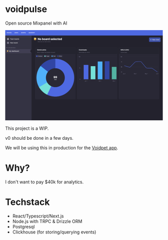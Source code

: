 # voidpulse

Open source Mixpanel with AI

![voidpulse graph ui](/assets/readme-visual3.jpeg)

This project is a WIP.

v0 should be done in a few days.

We will be using this in production for the [Voidpet app](https://voidpet.com).

# Why?

I don't want to pay $40k for analytics.

# Techstack

- React/Typescript/Next.js
- Node.js with TRPC & Drizzle ORM
- Postgresql
- Clickhouse (for storing/querying events)
